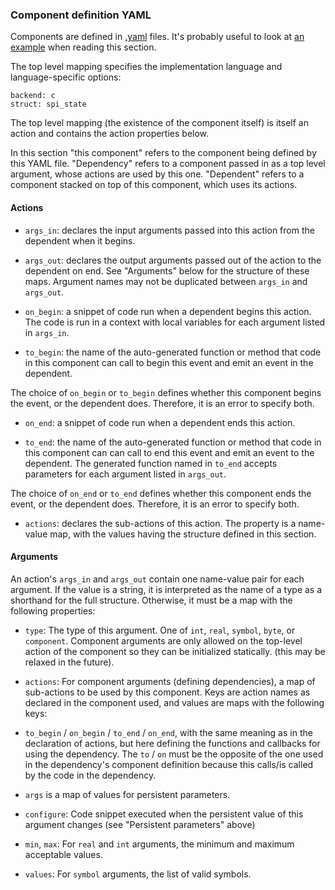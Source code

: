 ### Component definition YAML

Components are defined in [.yaml](https://en.wikipedia.org/wiki/YAML) files. It's probably useful to look at [an example](lib/example/spi.yaml) when reading this section.

The top level mapping specifies the implementation language and language-specific options:

```
backend: c
struct: spi_state
```

The top level mapping (the existence of the component itself) is itself an action and contains the action properties below.

In this section "this component" refers to the component being defined by this YAML file. "Dependency" refers to a component passed in as a top level argument, whose actions are used by this one. "Dependent" refers to a component stacked on top of this component, which uses its actions.

#### Actions

 * `args_in`: declares the input arguments passed into this action from the dependent when it begins.
 * `args_out`: declares the output arguments passed out of the action to the dependent on end. See "Arguments" below for the structure of these maps. Argument names may not be duplicated between `args_in` and `args_out`.


 * `on_begin`: a snippet of code run when a dependent begins this action. The code is run in a context with local variables for each argument listed in `args_in`.  

 * `to_begin`: the name of the auto-generated function or method that code in this component can call to begin this event and emit an event in the dependent.

 The choice of `on_begin` or `to_begin` defines whether this component begins the event, or the dependent does. Therefore, it is an error to specify both.

 * `on_end`: a snippet of code run when a dependent ends this action.  

 * `to_end`: the name of the auto-generated function or method that code in this component can can call to end this event and emit an event to the dependent. The generated function named in `to_end` accepts parameters for each argument listed in `args_out`.

 The choice of `on_end` or `to_end` defines whether this component ends the event, or the dependent does. Therefore, it is an error to specify both.

 * `actions`: declares the sub-actions of this action. The property is a name-value map, with the values having the structure defined in this section.

#### Arguments

An action's `args_in` and `args_out` contain one name-value pair for each argument. If the value is a string, it is interpreted as the name of a type as a shorthand for the full structure. Otherwise, it must be a map with the following properties:

 * `type`: The type of this argument. One of `int`, `real`, `symbol`, `byte`, or `component`. Component arguments are only allowed on the top-level action of the component so they can be initialized statically. (this may be relaxed in the future).

 * `actions`: For component arguments (defining dependencies), a map of sub-actions to be used by this component. Keys are action names as declared in the component used, and values are maps with the following keys:
  * `to_begin` / `on_begin` / `to_end` / `on_end`, with the same meaning as in the declaration of actions, but here defining the functions and callbacks for using the dependency. The `to` / `on` must be the opposite of the one used in the dependency's component definition because this calls/is called by the code in the dependency.

 * `args` is a map of values for persistent parameters.

 * `configure`: Code snippet executed when the persistent value of this argument changes (see "Persistent parameters" above)

 * `min`, `max`: For `real` and `int` arguments, the minimum and maximum acceptable values.

 * `values`: For `symbol` arguments, the list of valid symbols.
